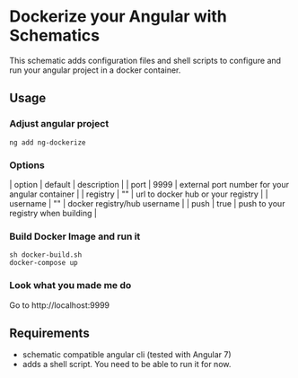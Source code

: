 # Dockerize your Angular with Schematics

This schematic adds configuration files and shell scripts to configure and run your angular project in a docker container.

## Usage

### Adjust angular project

```shell
ng add ng-dockerize
```

### Options

| option | default | description |
| port | 9999 | external port number for your angular container |
| registry | "" | url to docker hub or your registry |
| username | "" | docker registry/hub username |
| push | true | push to your registry when building |

### Build Docker Image and run it

```shell
sh docker-build.sh
docker-compose up
```

### Look what you made me do

Go to http://localhost:9999

## Requirements

* schematic compatible angular cli (tested with Angular 7)
* adds a shell script. You need to be able to run it for now.
